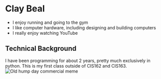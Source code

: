 # Clay Beal
* I enjoy running and going to the gym
* I like computer hardware, including designing and building computers
* I really enjoy watching YouTube
## Technical Background
I have been programming for about 2 years, pretty much exclusively in python. This is my 
first class outside of CIS162 and CIS163.
![Old hump day commercial 
meme](https://thumbor.bigedition.com/funny-wednesday-memes/nO91tIo6E-oZ4LMYTyHvwbaW5OA=/41x0:961x690/800x0/filters:quality(80)/granite-web-prod/5b/1f/5b1f8c9141f54b7184b5b26a1e568d01.jpg)
